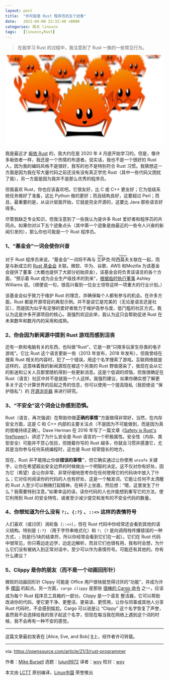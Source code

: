 ```yaml
---
layout: post
title:	"你可能是 Rust 程序员的五个迹象"
date:	2021-04-08 23:32:40 +0800 
categories:	观点 linuxcn 
tags:	[linuxcn,Rust]
---
```




> 
> 在我学习 Rust 的过程中，我注意到了 Rust 一族的一些常见行为。
> 
> 
> 


![](/Asserts/Images/album/202104/08/233233asbjasbfuiuosiha.jpg "name tag that says hello my name is open source")


我是最近才 [皈依 Rust](https://opensource.com/article/20/6/why-rust) 的，我大约在是 2020 年 4 月底开始学习的。但是，像许多皈依者一样，我还是一个热情的布道者。说实话，我也不是一个很好的 Rust 人，因为我的编码风格不是很好，我写的也不是特别符合 Rust 习惯。我猜想这一方面是因为我在写大量代码之前还没有没有真正学完 Rust（其中一些代码又困扰了我），另一方面是因为我并不是那么优秀的程序员。


但我喜欢 Rust，你也应该喜欢吧。它很友好，比 C 或 C++ 更友好；它为低级系统任务做好了准备，这比 Python 做的更好；而且结构良好，这要超过 Perl；而且，最重要的是，从设计层面开始，它就是完全开源的，这要比 Java 那些语言好得多。


尽管我缺乏专业知识，但我注意到了一些我认为是许多 Rust 爱好者和程序员的共同点。如果你对以下五个迹象点头（其中第一个迹象是由最近的一些令人兴奋的新闻引发的），那么你也可能是一个 Rust 程序员。


### 1、“基金会”一词会使你兴奋


对于 Rust 程序员来说，“基金会”一词将不再与<ruby> 艾萨克·阿西莫夫 <rt>  Isaac Asimov </rt></ruby>关联在一起，而是与新成立的 [Rust 基金会](https://foundation.rust-lang.org/) 关联。微软、华为、谷歌、AWS 和Mozilla 为该基金会提供了董事（大概也提供了大部分初始资金），该基金会将负责该语言的各个方面，“预示着 Rust 成为企业生产级技术的到来”，[根据临时执行董事](https://foundation.rust-lang.org/posts/2021-02-08-hello-world/) Ashley Williams 说。（顺便说一句，很高兴看到一位女士领导这样一项重大的行业计划。）


该基金会似乎致力于维护 Rust 的理念，并确保每个人都有参与的机会。在许多方面，Rust 都是开源项目的典型示例。并不是说它是完美的（无论是语言还是社区），而是因为似乎有足够的爱好者致力于维护高参与度、低门槛的社区方式，我认为这是许多开源项目的核心。我强烈欢迎此举，我认为这只会帮助促进 Rust 在未来数年和数月内的采用和成熟。


### 2、你会因为新闻源中提到 Rust 游戏而感到沮丧


还有一款和电脑有关的东西，也叫做“Rust”，它是一款“只限多玩家生存类的电子游戏”。它比 Rust 这个语言更新一些（2013 年宣布，2018 年发布），但我曾经在搜索 Rust 相关的内容时，犯了一个错误，用这个名字搜索了游戏。互联网络就是这样的，这意味着我的新闻源现在被这个另类的 Rust 野兽感染了，我现在会从它的影迷和公关人员那里随机得到一些更新消息。这是个低调的烦恼，但我很确定在 Rust（语言）社区中并不是就我一个人这样。我强烈建议，如果你确实想了解更多关于这个计算世界的后起之秀的信息，你可以使用一个提高隐私（我拒绝说 "保护隐私"）的 [开源浏览器](https://opensource.com/article/19/7/open-source-browsers) 来进行研究。


### 3、“不安全”这个词会让你感到恐惧。


Rust（语言，再次强调）在帮助你做**正确的事情**™方面做得非常好，当然，在内存安全方面，这是 C 和 C++ 内部的主要关注点（不是因为不可能做到，而是因为真的很难持续正确）。Dave Herman 在 2016 年写了一篇文章《[Safety is Rust's fireflower](https://www.thefeedbackloop.xyz/safety-is-rusts-fireflower/)》，讲述了为什么安全是 Rust 语言的一个积极属性。安全性（内存、类型安全）可能并不赏心悦目，但随着你写的 Rust 越多，你就会习惯并感激它，尤其是当你参与任何系统编程时，这也是 Rust 经常擅长的地方。


现在，Rust 并不能阻止你做**错误的事情**™，但它确实通过让你使用 `unsafe` 关键字，让你在希望超出安全边界的时候做出一个明智的决定。这不仅对你有好处，因为它（希望）会让你非常、非常仔细地思考你在任何使用它的代码块中放入了什么；它对任何阅读你的代码的人也有好处，这是一个触发词，它能让任何不太清醒的 Rust 人至少可以稍微打起精神，在椅子上坐直，然后想：“嗯，这里发生了什么？我需要特别注意。”如果幸运的话，读你代码的人也许能想到重写它的方法，使它利用到 Rust 的安全特性，或者至少减少提交和发布的不安全代码的数量。


### 4、你想知道为什么没有 `?;`、`{:?}` 、`::<>` 这样的表情符号


人们喜欢（或讨厌）涡轮鱼（`::<>`），但在 Rust 代码中你经常还会看到其他的语义结构。特别是 `{:?}` （用于字符串格式化）和 `?;`（`?` 是向调用栈传播错误的一种方式，`;` 则是行/块的结束符，所以你经常会看到它们在一起）。它们在 Rust 代码中很常见，你只需边走边学，边走边解析，而且它们也很有用，我有时会想，为什么它们没有被纳入到正常对话中，至少可以作为表情符号。可能还有其他的。你有什么建议？


### 5、Clippy 是你的朋友（而不是一个动画回形针）


微软的动画回形针 Clippy 可能是 Office 用户很快就觉得讨厌的“功能”，并成为许多 [模因](https://knowyourmeme.com/memes/clippy) 的起点。另一方面，`cargo clippy` 是那些 [很棒的 Cargo 命令](https://opensource.com/article/20/11/commands-rusts-cargo) 之一，应该成为每个 Rust 程序员工具箱的一部分。Clippy 是一个语言<ruby> 整洁器 <rt>  Linter </rt></ruby>，它可以帮助改进你的代码，使它更干净、更整洁、更易读、更惯用，让你与同事或其他人分享 Rust 代码时，不会感到尴尬。Cargo 可以说是让 “Clippy” 这个名字恢复了声誉，虽然我不会选择给我的孩子起这个名字，但现在每当我在网络上遇到这个词的时候，我不会再有一种不安的感觉。




---


这篇文章最初发表在 [Alice, Eve, and Bob] [9](https://aliceevebob.com/2021/02/09/5-signs-that-you-may-be-a-rust-programmer/)上，经作者许可转载。




---


via: <https://opensource.com/article/21/3/rust-programmer>


作者：[Mike Bursell](https://opensource.com/users/mikecamel) 选题：[lujun9972](https://github.com/lujun9972) 译者：[wxy](https://github.com/wxy) 校对：[wxy](https://github.com/wxy)


本文由 [LCTT](https://github.com/LCTT/TranslateProject) 原创编译，[Linux中国](https://linux.cn/) 荣誉推出
